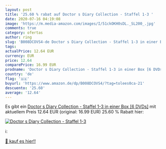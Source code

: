 ```yaml
---
layout: post
title: '25.60 % rabat auf Doctor s Diary Collection - Staffel 1-3 '
date: 2020-07-16 04:19:08
image: 'https://m.media-amazon.com/images/I/51ckOKH0sDL._SL200_.jpg'
comments: true
category: ofertas
author: ring
slug: 'B008DCOVS4-de Doctor s Diary Collection - Staffel 1-3 in einer Box [6 DVDs]'
tags: 
actualPrice: 12.64 EUR
currency: EUR
price: 12.64
comparePrice: 16.99 EUR
prodname: 'Doctor s Diary Collection - Staffel 1-3 in einer Box [6 DVDs]'
country: 'de'
flag: '🇩🇪'
buyurl: 'https://www.amazon.de/dp/B008DCOVS4/?tag=tolees0ca-21'
descuento: '25.60'
average: '12.64'
---
```


Es gibt ein [Doctor s Diary Collection - Staffel 1-3 in einer Box [6 DVDs]](https://www.amazon.de/dp/B008DCOVS4/?tag=tolees0ca-21) mit aktuellem Preis 12.64 EUR (original: 16.99 EUR) 25.60 % Rabatt hier:

[![Doctor s Diary Collection - Staffel 1-3 ](https://m.media-amazon.com/images/I/51ckOKH0sDL._SL200_.jpg)](https://www.amazon.de/dp/B008DCOVS4/?tag=tolees0ca-21)

ℹ️:


[🛒 kauf es hier!!](https://www.amazon.de/dp/B008DCOVS4/?tag=tolees0ca-21)
